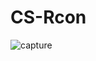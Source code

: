 # CS-Rcon


![capture](https://user-images.githubusercontent.com/16408896/32631612-c00d9658-c5c6-11e7-821f-ec4261d2149d.PNG)
